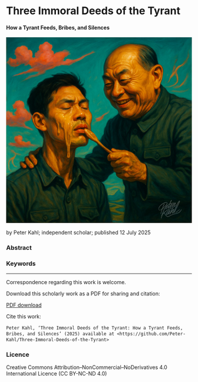 # Three Immoral Deeds of the Tyrant

#### How a Tyrant Feeds, Bribes, and Silences

![alt text](https://github.com/Peter-Kahl/Three-Immoral-Deeds-of-the-Tyrant/blob/main/tyrant_honey_lips.jpg?raw=true)

by Peter Kahl; independent scholar; published 12 July 2025

### Abstract



### Keywords



---

Correspondence regarding this work is welcome.

Download this scholarly work as a PDF for sharing and citation:

[PDF download](https://raw.githubusercontent.com/Peter-Kahl/Three-Immoral-Deeds-of-the-Tyrant/master/Kahl_P_Is_Artificial_Intelligence_Really_Undermining_Democracy_12_July_2025.pdf)

Cite this work:

```
Peter Kahl, ‘Three Immoral Deeds of the Tyrant: How a Tyrant Feeds, Bribes, and Silences’ (2025) available at <https://github.com/Peter-Kahl/Three-Immoral-Deeds-of-the-Tyrant>
```
### Licence
Creative Commons Attribution–NonCommercial–NoDerivatives 4.0 International Licence (CC BY-NC-ND 4.0)

